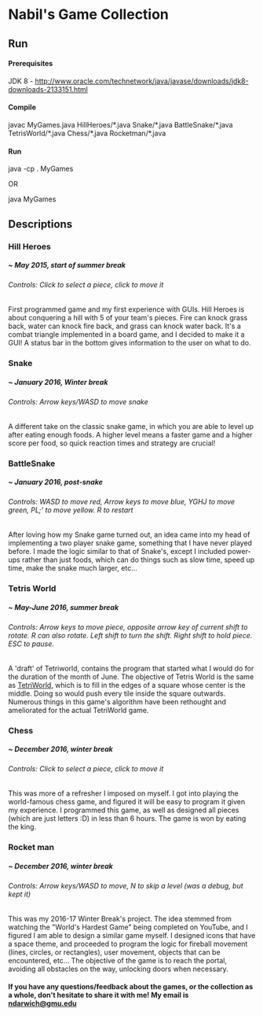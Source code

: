 # Nabil's Game Collection

## Run
####  Prerequisites
JDK 8 - http://www.oracle.com/technetwork/java/javase/downloads/jdk8-downloads-2133151.html

####  Compile
javac MyGames.java HillHeroes/\*.java Snake/\*.java BattleSnake/\*.java TetrisWorld/\*.java Chess/\*.java Rocketman/\*.java

#### Run
java -cp . MyGames

OR

java MyGames

## Descriptions

### Hill Heroes
##### ~ May 2015, start of summer break
###### Controls: Click to select a piece, click to move it
First programmed game and my first experience with GUIs. Hill
Heroes is about conquering a hill with 5 of your team's pieces. Fire can 
knock grass back, water can knock fire back, and grass can knock water back.
It's a combat triangle implemented in a board game, and I decided to make it
a GUI! A status bar in the bottom gives information to the user on what to do.

### Snake
##### ~ January 2016, Winter break
###### Controls: Arrow keys/WASD to move snake
A different take on the classic snake game, in which you are able to
level up after eating enough foods. A higher level means a faster game and a
higher score per food, so quick reaction times and strategy are crucial!

### BattleSnake
##### ~ January 2016, post-snake
###### Controls: WASD to move red, Arrow keys to move blue, YGHJ to move green, PL;' to move yellow. R to restart
After loving how my Snake game turned out, an idea came into my head of implementing a two player snake game, something that I have never
played before. I made the logic similar to that of Snake's, except I included
power-ups rather than just foods, which can do things such as slow time,
speed up time, make the snake much larger, etc...


### Tetris World
##### ~ May-June 2016, summer break
###### Controls: Arrow keys to move piece, opposite arrow key of current shift to rotate. R can also rotate. Left shift to turn the shift. Right shift to hold piece. ESC to pause. 
A 'draft' of Tetriworld, contains the program that
started what I would do for the duration of the month of June. The objective
of Tetris World is the same as [TetriWorld](http://www.tetriworld.com/), which is to fill in the edges
of a square whose center is the middle. Doing so would push every tile inside the square
outwards. Numerous things in this game's algorithm have been rethought and
ameliorated for the actual TetriWorld game.

### Chess
##### ~ December 2016, winter break
###### Controls: Click to select a piece, click to move it
This was more of a refresher I imposed on myself. I got into playing
the world-famous chess game, and figured it will be easy to program it given
my experience. I programmed this game, as well as designed all pieces (which 
are just letters :D) in less than 6 hours. The game is won by eating the king.

### Rocket man
##### ~ December 2016, winter break
###### Controls: Arrow keys/WASD to move, N to skip a level (was a debug, but kept it)
This was my 2016-17 Winter Break's project. The idea stemmed from
watching the "World's Hardest Game" being completed on YouTube, and I figured
I am able to design a similar game myself. I designed icons that have a space
theme, and proceeded to program the logic for fireball
movement (lines, circles, or rectangles), user movement, objects that can be
encountered, etc... The objective of the game is to reach the portal, avoiding
all obstacles on the way, unlocking doors when necessary.

#### If you have any questions/feedback about the games, or the collection as a whole, don't hesitate to share it with me! My email is ndarwich@gmu.edu
